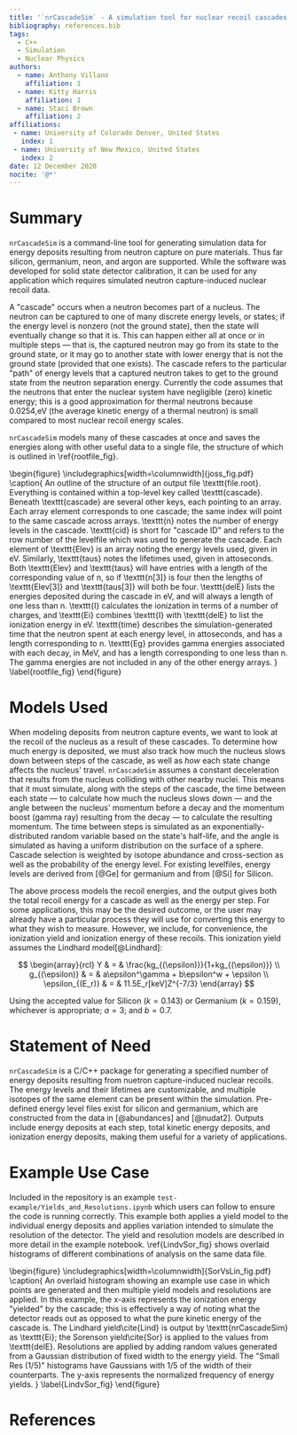 ```yaml
---
title: '`nrCascadeSim` - A simulation tool for nuclear recoil cascades resulting from neutron capture'
bibliography: references.bib
tags:
  - C++
  - Simulation
  - Nuclear Physics
authors:
  - name: Anthony Villano
    affiliation: 1
  - name: Kitty Harris
    affiliation: 1
  - name: Staci Brown
    affiliation: 2
affiliations:
 - name: University of Colorado Denver, United States
   index: 1
 - name: University of New Mexico, United States
   index: 2
date: 12 December 2020
nocite: '@*'
---
```


# Summary

`nrCascadeSim` is a command-line tool for generating simulation data for energy deposits
resulting from neutron capture on pure materials. Thus far silicon, germanium, neon, and argon are
supported. While the software was developed for solid state detector calibration, it can be used
for any application which requires simulated neutron capture-induced nuclear recoil data.

A "cascade" occurs when a neutron becomes part of a nucleus.  The neutron can be captured to one
of many discrete energy levels, or states; if the energy level is nonzero (not the ground state),
then the state will eventually change so that it is.  This can happen either all at once or in
multiple steps &mdash; that is, the captured neutron may go from its state to the ground state, or
it may go to another state with lower energy that is not the ground state (provided that one
exists).  The cascade refers to the particular "path" of energy levels that a captured neutron
takes to get to the ground state from the neutron separation energy. Currently the code assumes
that the neutrons that enter the nuclear system have negligible (zero) kinetic energy; this is a
good approximation for thermal neutrons because 0.0254\,eV (the average kinetic energy of a
thermal neutron) is small compared to most nuclear recoil energy scales.

`nrCascadeSim` models many of these cascades at once and saves the energies along with other
useful data to a single file, the structure of which is outlined in \ref{rootfile_fig}.

\begin{figure}
  \includegraphics[width=\columnwidth]{joss_fig.pdf}
  \caption{
    An outline of the structure of an output file \texttt{file.root}.
    Everything is contained within a top-level key called \texttt{cascade}.
    Beneath \texttt{cascade} are several other keys, each pointing to an array.
    Each array element corresponds to one cascade; the same index will point to the same cascade across arrays.
    \texttt{n} notes the number of energy levels in the cascade.
    \texttt{cid} is short for "cascade ID" and refers to the row number of the levelfile which was used to generate the cascade.
    Each element of \texttt{Elev} is an array noting the energy levels used, given in eV.
    Similarly, \texttt{taus} notes the lifetimes used, given in attoseconds.
    Both \texttt{Elev} and \texttt{taus} will have entries with a length of the corresponding value of n,
    so if \texttt{n[3]} is four then the lengths of \texttt{Elev[3]} and \texttt{taus[3]} will both be four.
    \texttt{delE} lists the energies deposited during the cascade in eV, and will always a length of one less than n.
    \texttt{I} calculates the ionization in terms of a number of charges, 
    and \texttt{Ei} combines \texttt{I} with \texttt{delE} to list the ionization energy in eV.
    \texttt{time} describes the simulation-generated time that the neutron spent at each energy level, in attoseconds, and has a length corresponding to n.
    \texttt{Eg} provides gamma energies associated with each decay, in MeV, and has a length corresponding to one less than n. 
    The gamma energies are not included in any of the other energy arrays.
  }
  \label{rootfile_fig}
\end{figure}

# Models Used

When modeling deposits from neutron capture events, we want to look at the recoil of the nucleus
as a result of these cascades.  To determine how much energy is deposited, we must also track how
much the nucleus slows down between steps of the cascade, as well as *how* each state change
affects the nucleus' travel.  `nrCascadeSim` assumes a constant deceleration that results from the
nucleus colliding with other nearby nuclei.  This means that it must simulate, along with the
steps of the cascade, the time between each state &mdash; to calculate how much the nucleus slows
down &mdash; and the angle between the nucleus' momentum before a decay and the momentum boost
(gamma ray) resulting from the decay &mdash; to calculate the resulting momentum.  The time
between steps is simulated as an exponentially-distributed random variable based on the state's
half-life, and the angle is simulated as having a uniform distribution on the surface of a sphere.
Cascade selection is weighted by isotope abundance and cross-section as well as the probability of
the energy level.  For existing levelfiles, energy levels are derived from [@Ge] for germanium
and from [@Si] for Silicon.

The above process models the recoil energies, and the output gives both the total recoil energy
for a cascade as well as the energy per step.  For some applications, this may be the desired
outcome, or the user may already have a particular process they will use for converting this
energy to what they wish to measure.  However, we include, for convenience, the ionization yield
and ionization energy of these recoils.  This ionization yield assumes the Lindhard
model[@Lindhard]:

$$
\begin{array}{rcl}
  Y & = & \frac{kg_{(\epsilon)}}{1+kg_{(\epsilon)}} \\
  g_{(\epsilon)} & = & a\epsilon^\gamma + b\epsilon^w + \epsilon \\
  \epsilon_{(E_r)} & = & 11.5E_r[keV]Z^{-7/3}
\end{array}
$$

Using the accepted value for Silicon ($k=0.143$) or Germanium ($k=0.159$), whichever is
appropriate; $a=3$; and $b=0.7$.

# Statement of Need

`nrCascadeSim` is a C/C++ package for generating a specified number of energy deposits resulting
from nuetron capture-induced nuclear recoils.  The energy levels and their lifetimes are
customizable, and multiple isotopes of the same element can be present within the simulation.
Pre-defined energy level files exist for silicon and germanium, which are constructed from the
data in [@abundances] and [@nudat2].  Outputs include energy deposits at each step, total
kinetic energy deposits, and ionization energy deposits, making them useful for a variety of
applications.

# Example Use Case

Included in the repository is an example `test-example/Yields_and_Resolutions.ipynb` which users
can follow to ensure the code is running correctly.  This example both applies a yield model to
the individual energy deposits and applies variation intended to simulate the resolution of the
detector.  The yield and resolution models are described in more detail in the example notebook.
\ref{LindvSor_fig} shows overlaid histograms of different combinations of analysis on the same
data file.

\begin{figure}
  \includegraphics[width=\columnwidth]{SorVsLin_fig.pdf}
  \caption{
       An overlaid histogram showing an example use case in which points are generated and then
       multiple yield models and resolutions are applied.  In this example, the x-axis represents the
       ionization energy "yielded" by the cascade; this is effectively a way of noting what the detector reads out
       as opposed to what the pure kinetic energy of the cascade is.  The Lindhard yield\cite{Lind} is
       output by \texttt{nrCascadeSim} as \texttt{Ei}; the Sorenson yield\cite{Sor} is applied to the values from \texttt{delE}.
       Resolutions are applied by adding random values generated from a Gaussian distribution of fixed
       width to the energy yield.  The "Small Res (1/5)" histograms have Gaussians with 1/5 of the width
       of their counterparts.  The y-axis represents the normalized frequency of energy yields.
  }
  \label{LindvSor_fig}
\end{figure}


# References
